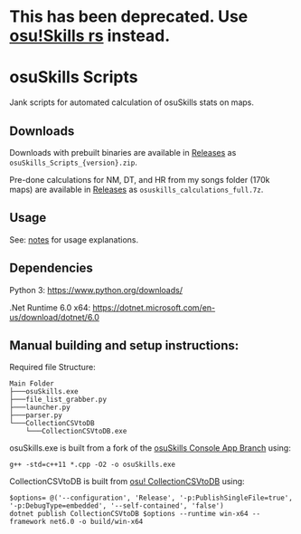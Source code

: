 # This has been deprecated. Use [osu!Skills rs](https://github.com/Kuuuube/osu_skills_rs) instead.

# osuSkills Scripts

Jank scripts for automated calculation of osuSkills stats on maps.

## Downloads

Downloads with prebuilt binaries are available in [Releases](https://github.com/Kuuuube/osuSkills_Scripts/releases) as `osuSkills_Scripts_{version}.zip`.

Pre-done calculations for NM, DT, and HR from my songs folder (170k maps) are available in [Releases](https://github.com/Kuuuube/osuSkills_Scripts/releases) as `osuskills_calculations_full.7z`.

## Usage

See: [notes](https://github.com/Kuuuube/osuSkills_Scripts/blob/main/notes.md) for usage explanations.

## Dependencies

Python 3: https://www.python.org/downloads/

.Net Runtime 6.0 x64: https://dotnet.microsoft.com/en-us/download/dotnet/6.0

## Manual building and setup instructions:

Required file Structure:
```
Main Folder
├───osuSkills.exe 
├───file_list_grabber.py
├───launcher.py
├───parser.py
└───CollectionCSVtoDB
    └───CollectionCSVtoDB.exe
```

osuSkills.exe is built from a fork of the [osuSkills Console App Branch](https://github.com/Kuuuube/osuSkills/tree/console_app) using:
```
g++ -std=c++11 *.cpp -O2 -o osuSkills.exe
```

CollectionCSVtoDB is built from [osu! CollectionCSVtoDB](https://github.com/Kuuuube/osu_CollectionCSVtoDB) using:
```
$options= @('--configuration', 'Release', '-p:PublishSingleFile=true', '-p:DebugType=embedded', '--self-contained', 'false')
dotnet publish CollectionCSVtoDB $options --runtime win-x64 --framework net6.0 -o build/win-x64
```